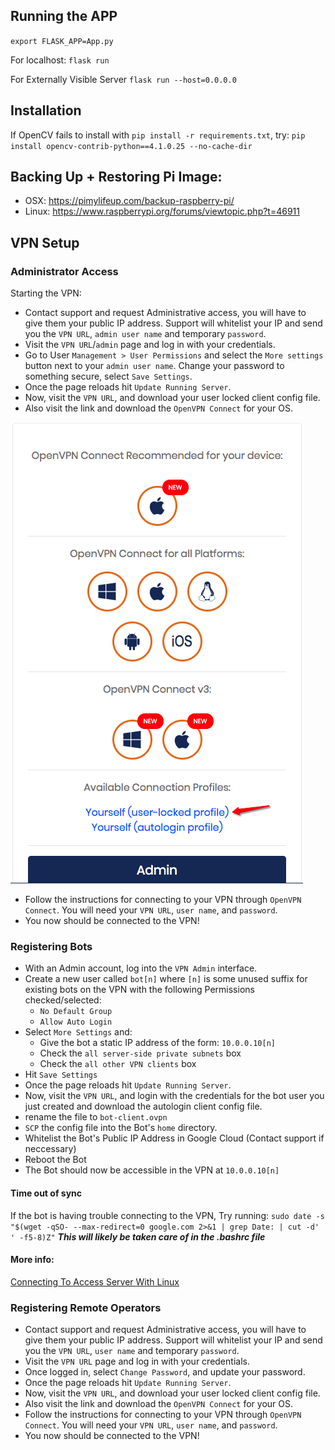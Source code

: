 ## Running the APP
`export FLASK_APP=App.py`

For localhost:
`flask run`

For Externally Visible Server
`flask run --host=0.0.0.0`

## Installation
If OpenCV fails to install with `pip install -r requirements.txt`, try:
`pip install opencv-contrib-python==4.1.0.25 --no-cache-dir`

## Backing Up + Restoring Pi Image:
* OSX: https://pimylifeup.com/backup-raspberry-pi/
* Linux: https://www.raspberrypi.org/forums/viewtopic.php?t=46911

## VPN Setup

### Administrator Access
Starting the VPN:
* Contact support and request Administrative access, you will have to give them your public IP address. Support will whitelist your IP and send you the `VPN URL`, `admin user name` and temporary `password`. 
* Visit the `VPN URL`/`admin` page and log in with your credentials.
* Go to User `Management > User Permissions` and select the `More settings` button next to your `admin user name`. Change your password to something secure, select `Save Settings`.
* Once the page reloads hit `Update Running Server`.
* Now, visit the `VPN URL`, and download your user locked client config file.
* Also visit the link and download the `OpenVPN Connect` for your OS.

![img](img/dl-client-config.png)
* Follow the instructions for connecting to your VPN through `OpenVPN Connect`. You will need your `VPN URL`, `user name`, and `password`.
* You now should be connected to the VPN!

### Registering Bots
* With an Admin account, log into the `VPN Admin` interface.
* Create a new user called `bot[n]` where `[n]` is some unused suffix for existing bots on the VPN with the following Permissions checked/selected:
  * `No Default Group`
  * `Allow Auto Login`
* Select `More Settings` and:
  * Give the bot a static IP address of the form: `10.0.0.10[n]`
  * Check the `all server-side private subnets` box
  * Check the `all other VPN clients` box
* Hit `Save Settings`
* Once the page reloads hit `Update Running Server`.
* Now, visit the `VPN URL`, and login with the credentials for the bot user you just created and download the autologin client config file.
* rename the file to `bot-client.ovpn`
* `SCP` the config file into the Bot's `home` directory.
* Whitelist the Bot's Public IP Address in Google Cloud (Contact support if neccessary)
* Reboot the Bot
* The Bot should now be accessible in the VPN at `10.0.0.10[n]`

#### Time out of sync
If the bot is having trouble connecting to the VPN,
Try running: `sudo date -s "$(wget -qSO- --max-redirect=0 google.com 2>&1 | grep Date: | cut -d' ' -f5-8)Z"`
***This will likely be taken care of in the .bashrc file***

#### More info:
[Connecting To Access Server With Linux](https://openvpn.net/vpn-server-resources/connecting-to-access-server-with-linux/)
  
### Registering Remote Operators
* Contact support and request Administrative access, you will have to give them your public IP address. Support will whitelist your IP and send you the `VPN URL`, `user name` and temporary `password`. 
* Visit the `VPN URL` page and log in with your credentials.
* Once logged in, select `Change Password`, and update your password.
* Once the page reloads hit `Update Running Server`.
* Now, visit the `VPN URL`, and download your user locked client config file.
* Also visit the link and download the `OpenVPN Connect` for your OS.
* Follow the instructions for connecting to your VPN through `OpenVPN Connect`. You will need your `VPN URL`, `user name`, and `password`.
* You now should be connected to the VPN!
  


